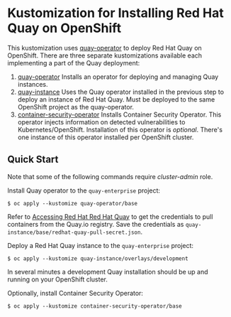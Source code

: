 # Kustomization for Installing Red Hat Quay on OpenShift

This kustomization uses [quay-operator](https://github.com/redhat-cop/quay-operator) to deploy Red Hat Quay on OpenShift. There are three separate kustomizations available each implementing a part of the Quay deployment:

1. [quay-operator](quay-operator) Installs an operator for deploying and managing Quay instances.
2. [quay-instance](quay-instance) Uses the Quay operator installed in the previous step to deploy an instance of Red Hat Quay. Must be deployed to the same OpenShift project as the quay-operator.
3. [container-security-operator](container-security-operator) Installs Container Security Operator. This operator injects information on detected vulnerabilities to Kubernetes/OpenShift. Installation of this operator is *optional*. There's one instance of this operator installed per OpenShift cluster.

## Quick Start

Note that some of the following commands require *cluster-admin* role.

Install Quay operator to the `quay-enterprise` project:

```
$ oc apply --kustomize quay-operator/base
```

Refer to [Accessing Red Hat Red Hat Quay](https://access.redhat.com/solutions/3533201) to get the credentials to pull containers from the Quay.io registry. Save the credentials as `quay-instance/base/redhat-quay-pull-secret.json`.

Deploy a Red Hat Quay instance to the `quay-enterprise` project:
 
```
$ oc apply --kustomize quay-instance/overlays/development
```
In several minutes a development Quay installation should be up and running on your OpenShift cluster.

Optionally, install Container Security Operator:

```
$ oc apply --kustomize container-security-operator/base
```
